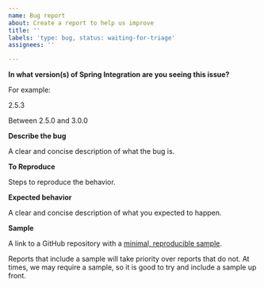 ```yaml
---
name: Bug report
about: Create a report to help us improve
title: ''
labels: 'type: bug, status: waiting-for-triage'
assignees: ''

---
```


**In what version(s) of Spring Integration are you seeing this issue?**

For example:

2.5.3

Between 2.5.0 and 3.0.0

**Describe the bug**

A clear and concise description of what the bug is.

**To Reproduce**

Steps to reproduce the behavior.

**Expected behavior**

A clear and concise description of what you expected to happen.

**Sample**

A link to a GitHub repository with a [minimal, reproducible sample](https://stackoverflow.com/help/minimal-reproducible-example).

Reports that include a sample will take priority over reports that do not.
At times, we may require a sample, so it is good to try and include a sample up front.

